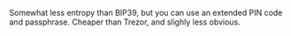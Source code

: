 Somewhat less entropy than BIP39, but you can use an extended PIN code and passphrase.
Cheaper than Trezor, and slighly less obvious.
